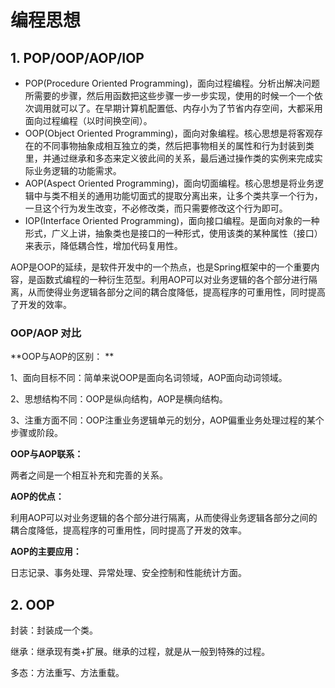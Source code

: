 # 编程思想

## 1. POP/OOP/AOP/IOP

- POP(Procedure Oriented Programming)，面向过程编程。分析出解决问题所需要的步骤，然后用函数把这些步骤一步一步实现，使用的时候一个一个依次调用就可以了。在早期计算机配置低、内存小为了节省内存空间，大都采用面向过程编程（以时间换空间）。
- OOP(Object Oriented Programming)，面向对象编程。核心思想是将客观存在的不同事物抽象成相互独立的类，然后把事物相关的属性和行为封装到类里，并通过继承和多态来定义彼此间的关系，最后通过操作类的实例来完成实际业务逻辑的功能需求。
- AOP(Aspect Oriented Programming)，面向切面编程。核心思想是将业务逻辑中与类不相关的通用功能切面式的提取分离出来，让多个类共享一个行为，一旦这个行为发生改变，不必修改类，而只需要修改这个行为即可。
- IOP(Interface Oriented Programming)，面向接口编程。是面向对象的一种形式，广义上讲，抽象类也是接口的一种形式，使用该类的某种属性（接口）来表示，降低耦合性，增加代码复用性。



AOP是OOP的延续，是软件开发中的一个热点，也是Spring框架中的一个重要内容，是函数式编程的一种衍生范型。利用AOP可以对业务逻辑的各个部分进行隔离，从而使得业务逻辑各部分之间的耦合度降低，提高程序的可重用性，同时提高了开发的效率。

### OOP/AOP 对比

**OOP与AOP的区别： **

1、面向目标不同：简单来说OOP是面向名词领域，AOP面向动词领域。

2、思想结构不同：OOP是纵向结构，AOP是横向结构。

3、注重方面不同：OOP注重业务逻辑单元的划分，AOP偏重业务处理过程的某个步骤或阶段。

**OOP与AOP联系：**

两者之间是一个相互补充和完善的关系。

**AOP的优点：**

利用AOP可以对业务逻辑的各个部分进行隔离，从而使得业务逻辑各部分之间的耦合度降低，提高程序的可重用性，同时提高了开发的效率。

**AOP的主要应用：**

日志记录、事务处理、异常处理、安全控制和性能统计方面。



## 2. OOP

封装：封装成一个类。

继承：继承现有类+扩展。继承的过程，就是从一般到特殊的过程。 

多态：方法重写、方法重载。

